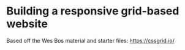 # Building a responsive grid-based website

Based off the Wes Bos material and starter files: https://cssgrid.io/
